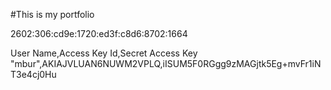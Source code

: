 #This is my portfolio

2602:306:cd9e:1720:ed3f:c8d6:8702:1664


User Name,Access Key Id,Secret Access Key
"mbur",AKIAJVLUAN6NUWM2VPLQ,iISUM5F0RGgg9zMAGjtk5Eg+mvFr1iNT3e4cj0Hu